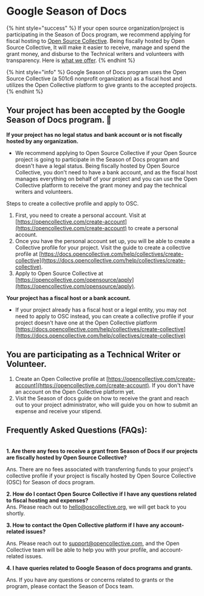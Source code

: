 # Google Season of Docs

{% hint style="success" %}
If your open source organization/project is participating in the Season of Docs program, we recommend applying for fiscal hosting to [Open Source Collective](https://opencollective.com/opensource/apply). Being fiscally hosted by Open Source Collective, It will make it easier to receive, manage and spend the grant money, and disburse to the Technical writers and volunteers with transparency. Here is [what we offer](https://docs.oscollective.org/what-we-offer).
{% endhint %}

{% hint style="info" %}
Google Season of Docs program uses the Open Source Collective (a 501c6 nonprofit organization) as a fiscal host and utilizes the Open Collective platform to give grants to the accepted projects.
{% endhint %}

## Your project has been accepted by the Google Season of Docs program. :tada:

**If your project has no legal status and bank account or is not fiscally hosted by any organization.**

* We recommend applying to Open Source Collective if your Open Source project is going to participate in the Season of Docs program and doesn't have a legal status. Being fiscally hosted by Open Source Collective, you don't need to have a bank account, and as the fiscal host manages everything on behalf of your project and you can use the Open Collective platform to receive the grant money and pay the technical writers and volunteers.

Steps to create a collective profile and apply to OSC.&#x20;

1. First, you need to create a personal account. Visit at [https://opencollective.com/create-account](https://opencollective.com/create-account) to create a personal account.&#x20;
2. Once you have the personal account set up, you will be able to create a Collective profile for your project. Visit the guide to create a collective profile at [https://docs.opencollective.com/help/collectives/create-collective](https://docs.opencollective.com/help/collectives/create-collective).
3. Apply to Open Source Collective at [https://opencollective.com/opensource/apply](https://opencollective.com/opensource/apply).

**Your project has a fiscal host or a bank account.**

* If your project already has a fiscal host or a legal entity, you may not need to apply to OSC instead, you can create a collective profile if your project doesn't have one at the Open Collective platform [https://docs.opencollective.com/help/collectives/create-collective](https://docs.opencollective.com/help/collectives/create-collective)

## You are participating as a Technical Writer or Volunteer.

1. Create an Open Collective profile at [https://opencollective.com/create-account](https://opencollective.com/create-account). If you don't have an account on the Open Collective platform yet.&#x20;
2. Visit the Season of docs guide on how to receive the grant and reach out to your project administrator, who will guide you on how to submit an expense and receive your stipend.&#x20;

## Frequently Asked Questions (FAQs):

\
**1. Are there any fees to receive a grant from Season of Docs if our projects are fiscally hosted by Open Source Collective?**

Ans. There are no fees associated with transferring funds to your project's collective profile if your project is fiscally hosted by Open Source Collective (OSC) for Season of docs program.

**2. How do I contact Open Source Collective if I have any questions related to fiscal hosting and expenses?**\
Ans. Please reach out to hello@oscollective.org, we will get back to you shortly.&#x20;

**3. How to contact the Open Collective platform if I have any account-related issues?**

Ans. Please reach out to support@opencollective.com, and the Open Collective team will be able to help you with your profile, and account-related issues.&#x20;

**4. I have queries related to Google Season of docs programs and grants.**&#x20;

Ans. If you have any questions or concerns related to grants or the program, please contact the Season of Docs team.



###



